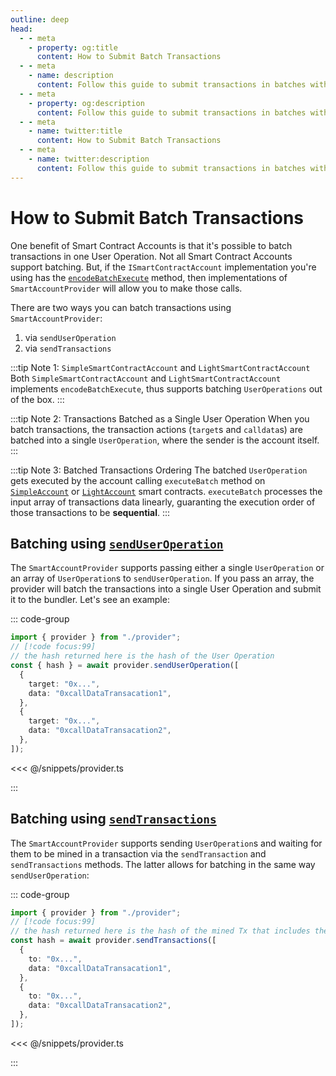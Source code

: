 ```yaml
---
outline: deep
head:
  - - meta
    - property: og:title
      content: How to Submit Batch Transactions
  - - meta
    - name: description
      content: Follow this guide to submit transactions in batches with Account Kit, a vertically integrated stack for building apps that support ERC-4337.
  - - meta
    - property: og:description
      content: Follow this guide to submit transactions in batches with Account Kit, a vertically integrated stack for building apps that support ERC-4337.
  - - meta
    - name: twitter:title
      content: How to Submit Batch Transactions
  - - meta
    - name: twitter:description
      content: Follow this guide to submit transactions in batches with Account Kit, a vertically integrated stack for building apps that support ERC-4337.
---
```


# How to Submit Batch Transactions

One benefit of Smart Contract Accounts is that it's possible to batch transactions in one User Operation. Not all Smart Contract Accounts support batching. But, if the `ISmartContractAccount` implementation you're using has the [`encodeBatchExecute`](/packages/aa-core/accounts/optional/encodeBatchExecute.md) method, then implementations of `SmartAccountProvider` will allow you to make those calls.

There are two ways you can batch transactions using `SmartAccountProvider`:

1. via `sendUserOperation`
2. via `sendTransactions`

:::tip Note 1: `SimpleSmartContractAccount` and `LightSmartContractAccount`
Both `SimpleSmartContractAccount` and `LightSmartContractAccount` implements `encodeBatchExecute`, thus supports batching `UserOperations` out of the box.
:::

:::tip Note 2: Transactions Batched as a Single User Operation
When you batch transactions, the transaction actions (`target`s and `calldata`s) are batched into a single `UserOperation`, where the sender is the account itself.
:::

:::tip Note 3: Batched Transactions Ordering
The batched `UserOperation` gets executed by the account calling `executeBatch` method on [`SimpleAccount`](https://github.com/eth-infinitism/account-abstraction/blob/ver0.6.0/contracts/samples/SimpleAccount.sol) or [`LightAccount`](https://github.com/alchemyplatform/light-account/blob/v1.0.2/src/LightAccount.sol) smart contracts. `executeBatch` processes the input array of transactions data linearly, guaranting the execution order of those transactions to be **sequential**.
:::

## Batching using [`sendUserOperation`](/packages/aa-core/provider/sendUserOperation.md)

The `SmartAccountProvider` supports passing either a single `UserOperation` or an array of `UserOperation`s to `sendUserOperation`. If you pass an array, the provider will batch the transactions into a single User Operation and submit it to the bundler. Let's see an example:

::: code-group

```ts [example.ts]
import { provider } from "./provider";
// [!code focus:99]
// the hash returned here is the hash of the User Operation
const { hash } = await provider.sendUserOperation([
  {
    target: "0x...",
    data: "0xcallDataTransacation1",
  },
  {
    target: "0x...",
    data: "0xcallDataTransacation2",
  },
]);
```

<<< @/snippets/provider.ts

:::

## Batching using [`sendTransactions`](/packages/aa-core/provider/sendTransactions.md)

The `SmartAccountProvider` supports sending `UserOperation`s and waiting for them to be mined in a transaction via the `sendTransaction` and `sendTransactions` methods. The latter allows for batching in the same way `sendUserOperation`:

::: code-group

```ts [example.ts]
import { provider } from "./provider";
// [!code focus:99]
// the hash returned here is the hash of the mined Tx that includes the UserOperation
const hash = await provider.sendTransactions([
  {
    to: "0x...",
    data: "0xcallDataTransacation1",
  },
  {
    to: "0x...",
    data: "0xcallDataTransacation2",
  },
]);
```

<<< @/snippets/provider.ts

:::
